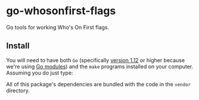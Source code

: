 # go-whosonfirst-flags

Go tools for working Who's On First flags.

## Install

You will need to have both `Go` (specifically [version 1.12](https://golang.org/dl/) or higher because we're using [Go modules](https://github.com/golang/go/wiki/Modules)) and the `make` programs installed on your computer. Assuming you do just type:

All of this package's dependencies are bundled with the code in the `vendor` directory.